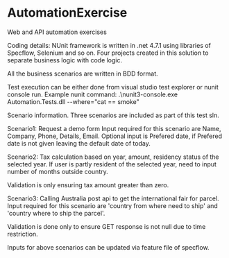 # AutomationExercise
Web and API automation exercises

Coding details:
NUnit framework is written in .net 4.7.1 using libraries of Specflow, Selenium and so on.
Four projects created in this solution to separate business logic with code logic.

All the business scenarios are written in BDD format.

Test execution can be either done from visual studio test explorer or nunit console run.
Example nunit command:
.\nunit3-console.exe Automation.Tests.dll --where="cat == smoke"

Scenario information.
Three scenarios are included as part of this test sln.

Scenario1: Request a demo form
Input required for this scenario are
Name, Company, Phone, Details, Email. 
Optional input is Prefered date, if Prefered date is not given leaving the default date of today.

Scenario2: Tax calculation based on year, amount, 
residency status of the selected year. 
If user is partly resident of the selected year, 
need to input number of months outside country.

Validation is only ensuring tax amount greater than zero.

Scenario3: Calling Australia post api to get the international fair for parcel.
Input required for this scenario are 'country from where need to ship' and 'country where to ship the parcel'.

Validation is done only to ensure GET response is not null due to time restriction.

Inputs for above scenarios can be updated via feature file of specflow.
